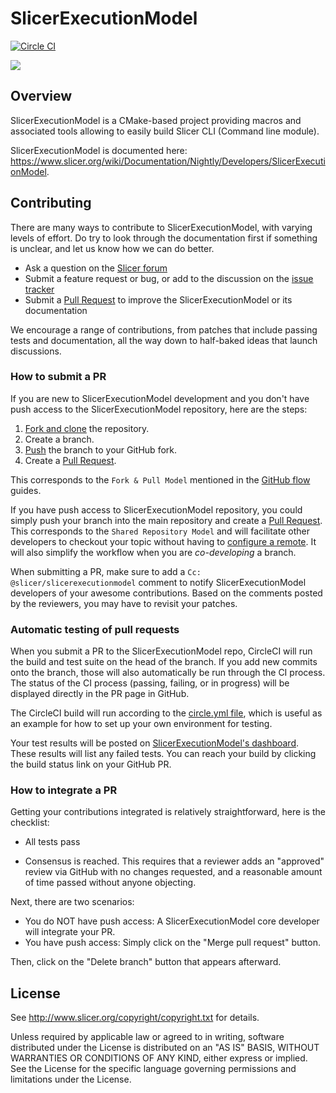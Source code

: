 SlicerExecutionModel
====================

[![Circle CI](https://circleci.com/gh/Slicer/SlicerExecutionModel.svg?style=svg)](https://circleci.com/gh/Slicer/SlicerExecutionModel)

[![](https://images.microbadger.com/badges/image/slicer/slicerexecutionmodel.svg)](https://microbadger.com/images/slicer/slicerexecutionmodel)

Overview
--------

SlicerExecutionModel is a CMake-based project providing macros and associated tools
allowing to easily build Slicer CLI (Command line module).

SlicerExecutionModel is documented here: https://www.slicer.org/wiki/Documentation/Nightly/Developers/SlicerExecutionModel.

Contributing
------------

There are many ways to contribute to SlicerExecutionModel, with varying levels of effort. Do try to
look through the documentation first if something is unclear, and let us know how we can
do better.

- Ask a question on the [Slicer forum][forum]
- Submit a feature request or bug, or add to the discussion on the [issue tracker][is]
- Submit a [Pull Request][pr] to improve the SlicerExecutionModel or its documentation

We encourage a range of contributions, from patches that include passing tests and
documentation, all the way down to half-baked ideas that launch discussions.

### How to submit a PR

If you are new to SlicerExecutionModel development and you don't have push access to the
SlicerExecutionModel repository, here are the steps:

1. [Fork and clone](https://help.github.com/articles/fork-a-repo/) the repository.
2. Create a branch.
3. [Push](https://help.github.com/articles/pushing-to-a-remote/) the branch to your GitHub fork.
4. Create a [Pull Request][pr].

This corresponds to the ``Fork & Pull Model`` mentioned in the
[GitHub flow](https://guides.github.com/introduction/flow/index.html) guides.

If you have push access to SlicerExecutionModel repository, you could simply push your branch
into the main repository and create a [Pull Request][pr]. This
corresponds to the ``Shared Repository Model`` and will facilitate other developers to checkout your
topic without having to [configure a remote](https://help.github.com/articles/configuring-a-remote-for-a-fork/).
It will also simplify the workflow when you are *co-developing* a branch.

When submitting a PR, make sure to add a ``Cc: @slicer/slicerexecutionmodel`` comment to notify SlicerExecutionModel
developers of your awesome contributions. Based on the
comments posted by the reviewers, you may have to revisit your patches.

### Automatic testing of pull requests

When you submit a PR to the SlicerExecutionModel repo, CircleCI will run the build and test suite on the
head of the branch. If you add new commits onto the branch, those will also automatically
be run through the CI process. The status of the CI process (passing, failing, or in progress) will
be displayed directly in the PR page in GitHub.

The CircleCI build will run according to the [circle.yml file](circle.yml),
which is useful as an example for how to set up your own environment for testing.

Your test results will be posted on [SlicerExecutionModel's dashboard](http://slicer.cdash.org/index.php?project=SlicerExecutionModel).
These results will list any failed tests. You can reach your
build by clicking the build status link on your GitHub PR.

### How to integrate a PR

Getting your contributions integrated is relatively straightforward, here is the checklist:

- All tests pass

- Consensus is reached. This requires that a reviewer adds an "approved" review via GitHub with no
  changes requested, and a reasonable amount of time passed without anyone objecting.

Next, there are two scenarios:

- You do NOT have push access: A SlicerExecutionModel core developer will integrate your PR.
- You have push access: Simply click on the "Merge pull request" button.

Then, click on the "Delete branch" button that appears afterward.

License
-------

See http://www.slicer.org/copyright/copyright.txt for details.

Unless required by applicable law or agreed to in writing, software
distributed under the License is distributed on an "AS IS" BASIS,
WITHOUT WARRANTIES OR CONDITIONS OF ANY KIND, either express or implied.
See the License for the specific language governing permissions and
limitations under the License.


[fk]: http://help.github.com/forking/
[is]: http://github.com/Slicer/SlicerExecutionModel/issues
[pr]: http://github.com/Slicer/SlicerExecutionModel/pulls
[forum]: https://discourse.slicer.org/

